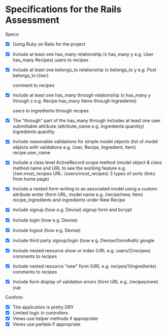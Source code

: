 # Specifications for the Rails Assessment

Specs:
- [x] Using Ruby on Rails for the project
- [x] Include at least one has_many relationship (x has_many y e.g. User has_many Recipes) 
    users to recipes
- [x] Include at least one belongs_to relationship (x belongs_to y e.g. Post belongs_to User) 

    comment to recipes
- [x] Include at least one has_many through relationship (x has_many y through z e.g. Recipe has_many Items through Ingredients)

  users to ingredients through recipes
- [x] The "through" part of the has_many through includes at least one user submittable attribute (attribute_name e.g. ingredients.quantity)
   ingredients.quantity
- [x] Include reasonable validations for simple model objects (list of model objects with validations e.g. User, Recipe, Ingredient, Item)
   recipe.user_name
- [X] Include a class level ActiveRecord scope method (model object & class method name and URL to see the working feature e.g. User.most_recipes URL: /users/most_recipes)
  3 types of sorts (links from home page)
- [x] Include a nested form writing to an associated model using a custom attribute writer (form URL, model name e.g. /recipe/new, Item)
recipe_ingredients and ingredients under New Recipe
- [x] Include signup (how e.g. Devise) signup form and bcrypt
- [x] Include login (how e.g. Devise)
- [x] Include logout (how e.g. Devise)
- [x] Include third party signup/login (how e.g. Devise/OmniAuth)
google
- [x] Include nested resource show or index (URL e.g. users/2/recipes)
comments to recipes
- [x] Include nested resource "new" form (URL e.g. recipes/1/ingredients)
comments to recipes
- [x] Include form display of validation errors (form URL e.g. /recipes/new)
yup

Confirm:
- [x] The application is pretty DRY
- [x] Limited logic in controllers
- [x] Views use helper methods if appropriate
- [x] Views use partials if appropriate